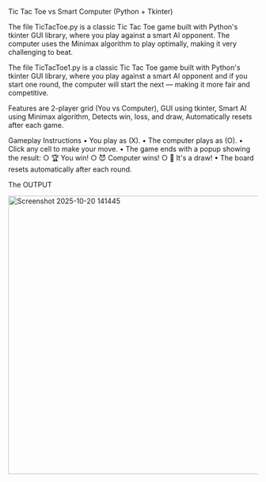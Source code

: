 Tic Tac Toe vs Smart Computer (Python + Tkinter)

The file TicTacToe.py is a classic Tic Tac Toe game built with Python's tkinter GUI library, where you play against a smart AI opponent. The computer uses the Minimax algorithm to play optimally, making it very challenging to beat.

The file TicTacToe1.py is a classic Tic Tac Toe game built with Python's tkinter GUI library, where you play against a smart AI opponent and  if you start one round, the computer will start the next — making it more fair and competitive.

Features are 2-player grid (You vs Computer), GUI using tkinter, Smart AI using Minimax algorithm, Detects win, loss, and draw, Automatically resets after each game.

Gameplay Instructions
   • You play as  (X).
   • The computer plays as  (O).
   • Click any cell to make your move.
   • The game ends with a popup showing the result:
         ○ 🏆 You win!
		 ○ 😈 Computer wins!
		 ○ 🤝 It's a draw!
   • The board resets automatically after each round.


The OUTPUT

<img width="524" height="561" alt="Screenshot 2025-10-20 141445" src="https://github.com/user-attachments/assets/297cf049-bfa2-48c3-9a90-24e36211dd7c" />
